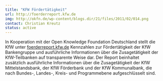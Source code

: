```yaml
---
title: "KFW Fördertätigkeit"
url: http://foerderreport.kfw.de
img: http://okfn.de/wp-content/blogs.dir/21/files/2011/02/014.png
contact: Christian Kreutz
status: active
---
```


In Kooperation mit der Open Knowledge Foundation Deutschland stellt die KfW unter [foerderreport.kfw.de](http://foerderreport.kfw.de/) Kennzahlen zur Fördertätigkeit der KfW Bankengruppe und ausführliche Informationen über die Zusagetätigkeit der KfW-Teilbanken auf transparente Weise dar. Der Report beinhaltet zusätzlich ausführliche Informationen über die Zusagetätigkeit der KfW Mittelstandsbank, der KfW Förderbank und der KfW Kommunalbank, die nach Bundes-, Landes-, Kreis- und Programmebene aufgeschlüsselt sind.

